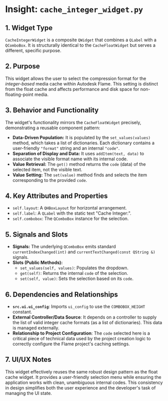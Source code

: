 # Insight: `cache_integer_widget.py`

## 1. Widget Type

`CacheIntegerWidget` is a composite `QWidget` that combines a `QLabel` with a `QComboBox`. It is structurally identical to the `CacheFloatWidget` but serves a different, specific purpose.

## 2. Purpose

This widget allows the user to select the compression format for the *integer-based* media cache within Autodesk Flame. This setting is distinct from the float cache and affects performance and disk space for non-floating-point media.

## 3. Behavior and Functionality

The widget's functionality mirrors the `CacheFloatWidget` precisely, demonstrating a reusable component pattern:

- **Data-Driven Population:** It is populated by the `set_values(values)` method, which takes a list of dictionaries. Each dictionary contains a user-friendly `"format"` string and an internal `"code"`.
- **Separation of Display and Data:** It uses `addItem(text, data)` to associate the visible format name with its internal code.
- **Value Retrieval:** The `get()` method returns the `code` (data) of the selected item, not the visible text.
- **Value Setting:** The `set(value)` method finds and selects the item corresponding to the provided `code`.

## 4. Key Attributes and Properties

- `self.layout`: A `QHBoxLayout` for horizontal arrangement.
- `self.label`: A `QLabel` with the static text "Cache Integer:".
- `self.combobox`: The `QComboBox` instance for the selection.

## 5. Signals and Slots

- **Signals:** The underlying `QComboBox` emits standard `currentIndexChanged(int)` and `currentTextChanged(const QString &)` signals.
- **Slots (Public Methods):**
  - `set_values(self, values)`: Populates the dropdown.
  - `get(self)`: Returns the internal `code` of the selection.
  - `set(self, value)`: Sets the selection based on its `code`.

## 6. Dependencies and Relationships

- **`src.ui.ui_config`**: Imports `ui_config` to use the `COMBOBOX_HEIGHT` constant.
- **External Controller/Data Source**: It depends on a controller to supply the list of valid integer cache formats (as a list of dictionaries). This data is managed externally.
- **Relationship to Project Configuration**: The `code` selected here is a critical piece of technical data used by the project creation logic to correctly configure the Flame project's caching settings.

## 7. UI/UX Notes

This widget effectively reuses the same robust design pattern as the float cache widget. It provides a user-friendly selection menu while ensuring the application works with clean, unambiguous internal codes. This consistency in design simplifies both the user experience and the developer's task of managing the UI state.